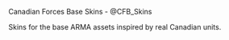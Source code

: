 Canadian Forces Base Skins  - @CFB_Skins

Skins for the base ARMA assets inspired by real Canadian units.
